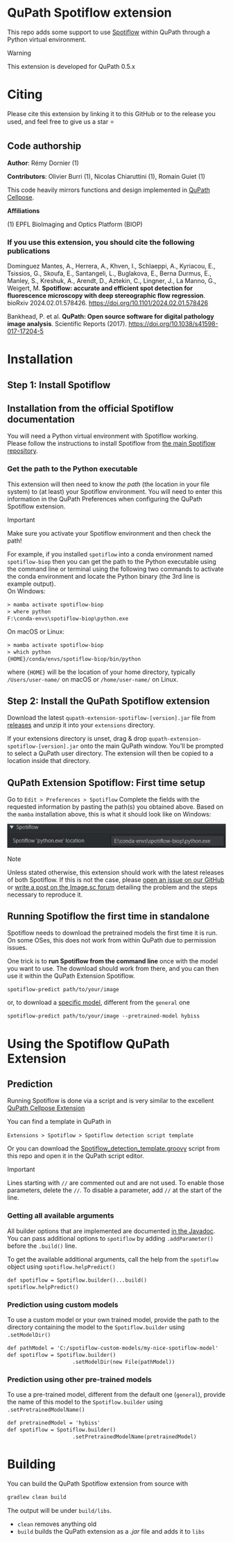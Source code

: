 <!--
Zenodo DOI: [![DOI](https://zenodo.org/badge/417468733.svg)](https://zenodo.org/doi/10.5281/zenodo.10829243)
-->


# QuPath Spotiflow extension

This repo adds some support to use [Spotiflow](https://github.com/weigertlab/spotiflow) within QuPath through a Python virtual environment.

> [!WARNING]
> This extension is developed for QuPath 0.5.x


# Citing

Please cite this extension by linking it to this GitHub or to the release you used, and feel free to give us a star ⭐️
<!--
As this code is neither novel nor entirely original, there is no linked publication, but you can use the following Zenodo entry:


[![DOI](https://zenodo.org/badge/417468733.svg)](https://zenodo.org/doi/10.5281/zenodo.10829243)
-->

## Code authorship
**Author**: Rémy Dornier (1)

**Contributors**: Olivier Burri (1), Nicolas Chiaruttini (1), Romain Guiet (1)

This code heavily mirrors functions and design implemented in [QuPath Cellpose](https://github.com/BIOP/qupath-extension-cellpose).

**Affiliations**

(1) EPFL BioImaging and Optics Platform (BIOP)

### If you use this extension, you should cite the following publications

Dominguez Mantes, A., Herrera, A., Khven, I., Schlaeppi, A., Kyriacou, E., Tsissios, G., Skoufa, E., Santangeli, L., Buglakova, E., Berna Durmus, E., Manley, S., Kreshuk, A., Arendt, D., Aztekin, C., Lingner, J., La Manno, G., Weigert, M.
**Spotiflow: accurate and efficient spot detection for fluorescence microscopy with deep stereographic flow regression**. 
bioRxiv 2024.02.01.578426. https://doi.org/10.1101/2024.02.01.578426

Bankhead, P. et al. **QuPath: Open source software for digital pathology image analysis**. Scientific Reports (2017). https://doi.org/10.1038/s41598-017-17204-5






# Installation

## Step 1: Install Spotiflow

## Installation from the official Spotiflow documentation
You will need a Python virtual environment with Spotiflow working.  
Please follow the instructions to install Spotiflow from [the main Spotiflow repository](https://github.com/weigertlab/spotiflow?tab=readme-ov-file#installation-pip-recommended). 

<!--
> [!NOTE]
> ### `scikit-image` Dependency
> As of version 0.4 of this extension, QC (quality control) is run **automatically** when training a model.
> Due to the dependencies of the validation Python script [run-cellpose-qc.py](QC/run-cellpose-qc.py) there is an extra dependency: `scikit-image`.
> 
> The simplest way to add it is to install it the same way you installed Cellpose or Omnipose in the same Python virtual environment.
> For example, if you used `pip` to install `cellpose` you would use:
> `python -m pip install scikit-image`
> or if you used `conda`:
> `conda install scikit-image`
-->

### Get the path to the Python executable
This extension will then need to know *the path* (the location in your file system) to (at least) your Spotiflow environment.
You will need to enter this information in the QuPath Preferences when configuring the QuPath Spotiflow extension.

> [!IMPORTANT]
> Make sure you activate your Spotiflow environment and then check the path! 

For example, if you installed `spotiflow` into a conda environment named `spotiflow-biop` then you can get the path 
to the Python executable using the command line or terminal  using the following two commands to activate the conda environment 
and locate the Python binary (the 3rd line is example output).  
On Windows:
```
> mamba activate spotiflow-biop
> where python
F:\conda-envs\spotiflow-biop\python.exe
```

On macOS or Linux:
```
> mamba activate spotiflow-biop
> which python
{HOME}/conda/envs/spotiflow-biop/bin/python
```
where `{HOME}` will be the location of your home directory, typically `/Users/user-name/` on macOS or `/home/user-name/` on Linux.

## Step 2: Install the QuPath Spotiflow extension

Download the latest `qupath-extension-spotiflow-[version].jar` file from [releases](https://github.com/biop/qupath-extension-spotiflow/releases) and unzip it into your `extensions` directory. 

If your extensions directory is unset, drag & drop `qupath-extension-spotiflow-[version].jar` onto the main QuPath window. You'll be prompted to select a QuPath user directory.
The extension will then be copied to a location inside that directory.

<!--
To copy `run-cellpose-qc.py`, go to Extensions > Installed Extensions and click on "Open Extensions Directory". You can place the `run-cellpose-qc.py` in the same folder.

You might then need to restart QuPath (but not your computer).

> [!NOTE]
> In case you do not do this step, Spotiflow training will still work, but the QC step will be skipped, and you will be notified that `run-cellpose-qc.py` cannot be found.
> Additionally, this is the step that requires `scikit-image` as noted above.
-->

## QuPath Extension Spotiflow: First time setup

Go to `Edit > Preferences > Spotiflow`
Complete the fields with the requested information by pasting the path(s) you obtained above. 
Based on the `mamba` installation above, this is what it should look like on Windows:

![Spotiflow setup example](files/spotiflow-qupath-setup-example.png)


> [!NOTE]
> Unless stated otherwise, this extension should work with the latest releases of both Spotiflow.
> If this is not the case, please [open an issue on our GitHub](https://github.com/BIOP/qupath-extension-spotiflow/issues/new) or [write a post on the Image.sc forum](https://forum.image.sc/new-topic?category=usage-issues&tags=spotiflow-qupath,qupath-spotiflow) detailing the problem and the steps necessary to reproduce it.

## Running Spotiflow the first time in standalone

Spotiflow needs to download the pretrained models the first time it is run. On some OSes, this does not work from within 
QuPath due to permission issues.

One trick is to **run Spotiflow from the command line** once with the model you want to use. The download should work from there,
and you can then use it within the QuPath Extension Spotiflow.

```
spotiflow-predict path/to/your/image
```

or, to download a [specific model](https://weigertlab.github.io/spotiflow/pretrained.html), different from the `general` one

```
spotiflow-predict path/to/your/image --pretrained-model hybiss
```

# Using the Spotiflow QuPath Extension

## Prediction 

Running Spotiflow is done via a script and is very similar to the excellent [QuPath Cellpose Extension](https://github.com/BIOP/qupath-extension-cellpose)

You can find a template in QuPath in

`Extensions > Spotiflow > Spotiflow detection script template`

Or you can download the [Spotiflow_detection_template.groovy](src/main/resources/scripts/Spotiflow_detection_template.groovy) script from this repo and open it in the QuPath script editor.  

> [!IMPORTANT]
> Lines starting with `//` are commented out and are not used. To enable those parameters, delete the `//`. To disable a parameter, add `//` at the start of the line.

### Getting all available arguments

All builder options that are implemented are documented [in the Javadoc](https://biop.github.io/qupath-extension-spotiflow/).
You can pass additional options to `spotiflow` by adding `.addParameter()` before the `.build()` line. 

To get the available additional arguments, call the help from the `spotiflow` object using `spotiflow.helpPredict()`
```
def spotiflow = Spotiflow.builder()...build() 
spotiflow.helpPredict() 
```

<!--
Make sure that line 26 `.channels()` has the name of the channel you wish to segment--or you can provide the number, starting with `0` for the first channel.

> [!NOTE]
> For brightfield images the R, G, and B channels are used. If you wish to use stains like `Hematoxylin`, you will need to add an extra line:  
> `def stains = getCurrentImageData().getColorDeconvolutionStains() // stain deconvolution`  
> *before* the `def cellpose = Cellpose2D.builder( pathModel )` line (line 23).  
> Next, you will need to comment out the `.channels( 'DAPI' )` line by adding `//` at the start.  
> Finally, in the next line, add this pre-processing step to deconvolve stains and get the first channel, channel `0`:  
>        `.preprocess( ImageOps.Channels.deconvolve(stains), ImageOps.Channels.extract(0) )`

> [!NOTE]
> By default the script will generate QuPath *detections* and not *annotations*. In order to obtain annotations (which can be edited and are needed for training, see below), you must uncomment line 44:
> `.createAnnotations()` by deleting the `//` at the beginning of the line.

> [!IMPORTANT]
> Prior to running the script ensure that you have created a Project and have an image open with an annotation *selected* (it will be highlighted in yellow).
> The script will segment cells within that annotation.

The first thing the script will do is create a sub-folder in your project called `cellpose-temp`, followed by exporting the image(s) that will be processed by `cellpose`.
If your segmentation is not what you expect, you can check that the exported image(s) represent what you intended for `cellpose` to segment.

Once you are happy with your script, you should save the edited copy to your Project (or another scripts folder) for re-use!
-->
### Prediction using custom models
To use a custom model or your own trained model, provide the path to the directory containing the model to the `Spotiflow.builder` using `.setModelDir()`
```
def pathModel = 'C:/spotiflow-custom-models/my-nice-spotiflow-model'
def spotiflow = Spotiflow.builder()
                     .setModelDir(new File(pathModel))  
```

### Prediction using other pre-trained models
To use a pre-trained model, different from the default one (`general`), provide the name of this model to the `Spotiflow.builder` using `.setPretrainedModelName()`
```
def pretrainedModel = 'hybiss'
def spotiflow = Spotiflow.builder()
                     .setPretrainedModelName(pretrainedModel)  
```
<!--
## Training custom models

**Requirements**:
A QuPath project with rectangles of class "Training" and "Validation" inside which the ground truth objects have been painted as annotations with no class.
![Example Annotations for Training](files/cellpose-qupath-training-example.png)

> [!IMPORTANT]
> Training requires _dense_ annotations. This means you cannot just annotate a few objects per Training and Valudation rectanble. You must annotate **ALL relevant objects** within each of those regions!

We typically create a standalone QuPath project for training only. This project will contain the training images along with the ground truth annotations drawn in QuPath.
Here are some reasons we do it this way:

1. Separating training and prediction/analysis makes for clean project structures and easier sharing of the different steps of your workflow.
2. In case we need to get more ground truth, we can simply fire up the relevant QuPath project and rerun the training, and then import the newly trained model into any other project that might need it.

**Protocol**

1. In your QuPath project create at least **2** rectangle annotations.
2. In the Annotations tab, add new classes name "Training" and "Validation" and assign your rectangles to each of them. You do not need an equal number of Training and Validation rectangles. 
3. Lock the rectangles (right click > Annotations > Lock). 
4. Draw your ground truth annotations within all of the rectangles. You can also select each rectangle and run the `Cellpose detection script template` with the `.createAnnotations()` line
   not commented out in the builder (see *Prediction* instructions above) to use a pre-trained cellpose model as a start, but make sure you manually correct it to get proper ground truth!
   
> [!IMPORTANT]
> Any ground truth annotations must have **no classes** assigned.

5. Repeat this for as many images/regions of interest as you would like.

> [!WARNING]
> All images with Training or Validation annotations in the project will be used for the training.

Once you have your labeled Training and Validation rectangles with ground truth annotations, make sure you save your project! Then you can run the Cellpose training template script in 
`Extensions > Cellpose > Cellpose training script template`

Or you can download [Cellpose_training_template.groovy](src/main/resources/scripts/Cellpose_training_template.groovy) from this repo and run it from the script editor.

> [!NOTE]
> In the line `def cellpose = Cellpose2D.builder("cyto")` you can choose to fine-tune a pre-trained model (e.g. cyto), train from scratch (enter "None"),
> or start with a custom model (see below). Please see the *Prediction* instructions above for information regarding the other builder parameters.

The first thing the script will do is create a sub-folder in your project called `cellpose-training` containing sub-folders `test` and `train`, followed by exporting the image(s)
that will be processed by `cellpose`. The `train` folder will contain images of your training rectangles and your annotations converted to masks. The `test` folder will contain the
Validation data, which is also used by the `QC` script. If your Validation is not what you expect, you can check that the exported image(s) represent what you intended for `cellpose` to train on.

Once the script successfully completes training, you will have a `models` sub-folder within your Project folder, which will contain your custom model, as well as a `QC` sub-folder with the output
of the QC script.

Once you are happy with your training script, you should save the edited copy to your Project (or another scripts folder) for re-use!

### Training a custom model
To train using your custom model, you need to provide the path to the model to the `Cellpose2D.builder`. Just replace the name of the pre-trained model (e.g. `cyto`)
with the path to your model, for example:
```
// Specify the model name (cyto, nuclei, cyto2, omni_bact or a path to your custom model as a string)
def pathModel = 'C:/cellpose-custom-models/cellpose_residual_on_style_on_concatenation_off_train_2023_07_26_11_31_47.433625'
def cellpose = Cellpose2D.builder( pathModel )
```

> [!NOTE]  
> If you decide that your model needs more training, you can add more images to the Project and provide more annotated Training rectangles.  
> You can use your custom model to segment additional Training rectangles, as described in the *Prediction* section above. Just be sure to 
> perform careful manual correction!  
> Then save the Project and re-run the training script with the path of the custom model from the previous training step.  
> If you save your edited Prediction and Training scripts, you can repeat this process as needed, by adding more training data and training the model
> obtained from the previous run--just edit the path to the model.  
> This is analogous to the `cellpose` 2.0 GUI `human-in-the-loop` process.

### More training options
[All options in Cellpose](https://github.com/MouseLand/cellpose/blob/45f1a3c640efb8ca7d252712620af6f58d024c55/cellpose/__main__.py#L36) 
have not been transferred. 

In case that this might be of use to you, please [open an issue](https://github.com/BIOP/qupath-extension-cellpose/issues). 

### Training validation
You can find a [run-cellpose-qc.py](QC/run-cellpose-qc.py) python script in the `QC` folder of this repository. This is 
an adaptation of the Quality Control part of a [ZeroCostDL4Mic Notebook that was made for cellpose](https://colab.research.google.com/github/HenriquesLab/ZeroCostDL4Mic/blob/master/Colab_notebooks/Beta%20notebooks/Cellpose_2D_ZeroCostDL4Mic.ipynb).

Basically, when you train using this extension:
1. It will first train your model as expected
2. It will then run your newly trained cellpose model on your "Validation" images
3. At the end, it will run the [run-cellpose-qc.py](QC/run-cellpose-qc.py) python script to output validation metrics.
4. The validation metrics will be saved into a folder called `QC` in your QuPath Project


### Saving training results for publication purposes

In order to be as reproducible and sure of your results as possible, especially when it comes to publishing, these are 
our current guidelines:
1. Use `saveBuilder()` which saves a JSON file of your CellposeBuilder, which can be reused with `CellposeBuilder(File builderFile)`. That way you will not lose the setting your did
2. Save the `cellpose-training`, `QC` and `models` folders at the end of your training somewhere. This will contain everything that was made during training.
3. Save the training script as well.


-->
# Building

You can build the QuPath Spotiflow extension from source with

```bash
gradlew clean build
```

The output will be under `build/libs`.

* `clean` removes anything old
* `build` builds the QuPath extension as a *.jar* file and adds it to `libs`

<!--
# Notes and debugging

## Preprocessing your data, extracting Color Deconvolution stains

It has been useful to preprocess data to extract color-deconvolved channels feeding these to Cellpose, for example. This is where the `preprocess()` method is useful. 
Depending on the export, one might need to inform cellpose of which channel is to be considered nuclear and which channel cytoplasmic. The method `cellposeChannels()` helps to set the order, as in the example below.
```
def stains = getCurrentImageData().getColorDeconvolutionStains()
// ..
// .. builder is initialized before this line
.preprocess( ImageOps.Channels.deconvolve(stains),
             ImageOps.Channels.extract(0, 1) ) // 0 for HTX and 1 for DAB
. cellposeChannels(2, 1)                       // Use the second channel from the extracted image for the cytoplasm and the first channel for the nucleus in cellpose
```
## `Warn: No compatible writer found`
So far we experienced the `No compatible writer found` issue in the following cases:

1. The channel names were incorrect in the builder, so the image writer could not find the requested channels
2. The rectangles were too close or beyond the edges of the image, so there were no pixels to export
3. There were special characters in the file name, which caused it to fail.

## Overlap

In case you end up with split detections, this is caused by the overlap calculation not being done correctly or by setting the `.diameter()` to 0 in order for cellpose to determine it automatically.
In turn, this causes the QuPath extension to fail to extract tiles with sufficient overlap.
Use `setOverlap( int )` in the builder to set the overlap (in pixels) to a value 2x larger than the largest object you are segmenting.

### To find the overlap

You can draw a line ROI across your largest object in QuPath and run the following one-line script
```
print "Selected Line length is " + Math.round(getSelectedObject().getROI().getLength()) + " pixels"
```
Double whatever value is output from the script and use it in `setOverlap( int )` in the builder.

## Ubuntu Error 13: Permission Denied
[As per this post here](https://forum.image.sc/t/could-not-execute-system-command-in-qupath-thanks-to-groovy-script-and-java-processbuilder-class/61629/2?u=oburri), there is a permissions issue when using Ubuntu, which does not allow Java's `ProcessBuilder` to run. 
The current workaround is [to build QuPath from source](https://qupath.readthedocs.io/en/stable/docs/reference/building.html) in Ubuntu, which then allows the use of the `ProcessBuilder`, which is the magic piece of code that actually calls Cellpose.
-->
